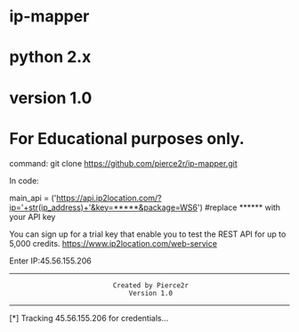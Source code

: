 # ip-mapper
# python 2.x
# version 1.0
# For Educational purposes only. 

command: git clone https://github.com/pierce2r/ip-mapper.git 

In code:

main_api = ('https://api.ip2location.com/?ip='+str(ip_address)+'&key=*****&package=WS6') #replace ****** with your API key

You can sign up for a trial key that enable you to test the REST API for up to 5,000 credits.
https://www.ip2location.com/web-service

Enter IP:45.56.155.206
********************************************************************************
                              Created by Pierce2r                               
                                  Version 1.0                                   
********************************************************************************

[*] Tracking 45.56.155.206 for credentials...


